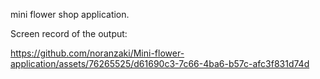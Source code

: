 mini flower shop application.

 
 Screen record of the output:

https://github.com/noranzaki/Mini-flower-application/assets/76265525/d61690c3-7c66-4ba6-b57c-afc3f831d74d

